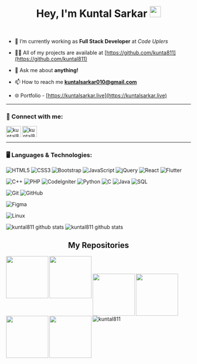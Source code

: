 
<h1 align="center">Hey, I'm Kuntal Sarkar <img src="https://raw.githubusercontent.com/MartinHeinz/MartinHeinz/master/wave.gif" width="30px"></h1>
<br>
<!--
<img src="sayhi.gif" width= 350px>

<p align="left"> <img src="https://komarev.com/ghpvc/?username=umang-19&label=Profile%20views&color=0e75b6&style=flat" alt="" /> 
-->
<!-- [![linkedin badge](https://img.shields.io/badge/Umang_Aggarwal-30302f?style=flat&logo=linkedin)](https://www.linkedin.com/in/umang-aggarwal537) </p>-->

<!--
### <img src="aboutme.gif" width=45px >About Me:
-->
- 🌱 I’m currently working as **Full Stack Developer** at *Code Uplers*

<!-- 🔭 I’m currently working on **two** personal projects and **two** freelance project -->

- 👨‍💻 All of my projects are available at [https://github.com/kunta811](https://github.com/kuntal811)

- 💬 Ask me about **anything!**

- 📫 How to reach me **kuntalsarkar010@gmail.com**

- 🌐 Portfolio - [https://kuntalsarkar.live](https://kuntalsarkar.live)

<hr>

### 🤝 Connect with me:
<p align="left">
<a href="https://twitter.com/kuntal811" target="blank"><img align="center" style="background-color:#fff" src="https://cdn.jsdelivr.net/npm/simple-icons@3.0.1/icons/twitter.svg" alt="kuntal811" height="30" width="40" /></a>
<a href="https://linkedin.com/in/kuntal811" target="blank"><img align="center" src="https://cdn.jsdelivr.net/npm/simple-icons@3.0.1/icons/linkedin.svg" alt="kuntal811" height="30" width="40" /></a>
</p>
<!--
### 📢 Find me elsewhere:
<p align="left">
  <a href="https://www.codechef.com/users/">
    <img src="codechef.svg" alt="codechef" style="vertical-align:top; margin:4px">
  </a>&nbsp;&nbsp;&nbsp;
  
  <a href="https://www.leetcode.com/">
    <img src="leetcode.svg" alt="leetcode" style="vertical-align:top; margin:4px">
  </a>&nbsp;&nbsp;&nbsp;

</p>
-->
<hr>

### 🖥️ Languages & Technologies:

![HTML5](https://img.shields.io/badge/-HTML5-000?style=flat-square&logo=html5&logoColor=white)
![CSS3](https://img.shields.io/badge/-CSS3-000?style=flat-square&logo=css3)
![Bootstrap](https://img.shields.io/badge/-Bootstrap-000?style=flat-square&logo=bootstrap)
![JavaScript](https://img.shields.io/badge/-JavaScript-000?&logo=JavaScript)
![jQuery](https://img.shields.io/badge/-jQuery-000?&logo=jQuery&logoColor=0865A7)
![React](https://img.shields.io/badge/-React-000?&logo=React)
![Flutter](https://img.shields.io/badge/-Flutter-000?&logo=Flutter&logoColor=65B0F0)

![C++](https://img.shields.io/badge/-C++-000?&logo=c%2b%2b&logoColor=00599C)
![PHP](https://img.shields.io/badge/-PHP-000?&logo=PHP&logoColor=474A8A)
![CodeIgniter](https://img.shields.io/badge/-CodeIgniter-000?&logo=Codeigniter&logoColor=DD4814)
![Python](https://img.shields.io/badge/-Python-000?&logo=Python)
![C](https://img.shields.io/badge/-C-000?&logo=C)
![Java](https://img.shields.io/badge/-Java-000?&logo=Java&logoColor=007396)
![SQL](https://img.shields.io/badge/-SQL-000?&logo=MySQL)


![Git](https://img.shields.io/badge/-Git-black?style=flat-square&logo=git)
![GitHub](https://img.shields.io/badge/-GitHub-000?style=flat-square&logo=github)

![Figma](https://img.shields.io/badge/-Figma-000?style=flat-square&logo=Figma)

![Linux](https://img.shields.io/badge/-Linux-000?&logo=Linux)



<!-- Mostly Used Languages -->
<img  src="https://github-readme-stats.vercel.app/api/top-langs?username=kuntal811&show_icons=true&theme=dark&icon_color=6392DF" alt="kuntal811 github stats">

<!-- My Github Stats -->
<img  src="https://github-readme-stats.vercel.app/api?username=kuntal811&show_icons=true&theme=dark&icon_color=6392DF" alt="kuntal811 github stats">




<h2 align="center">My Repositories</h2>

<p width="100%" align="center">
  <a align="left" href="https://github.com/kuntal811/downtimeAlert" title="Downtime Alert"><img align="left" height="115" src="https://github-readme-stats.vercel.app/api/pin/?username=kuntal811&repo=downtimeAlert&theme=dark"></a>
    <a align="left" href="https://github.com/kuntal811/Easy-Resume" title="Easy Resume App"><img align="left" height="115" src="https://github-readme-stats.vercel.app/api/pin/?username=kuntal811&repo=Easy-Resume&theme=dark"></a>
</p>
<br><br>

<p width="100%" align="center">
  <a align="left" href="https://github.com/kuntal811/news24" title="news24"><img align="left" height="115" src="https://github-readme-stats.vercel.app/api/pin/?username=kuntal811&repo=news24&theme=dark"></a>
  <a align="left" href="https://github.com/kuntal811/automatic-attendance-using-face-recognition" title="automatic attendance using face recognition"><img align="left" height="115" src="https://github-readme-stats.vercel.app/api/pin/?username=kuntal811&repo=automatic-attendance-using-face-recognition&theme=dark"></a>
</p>
<p width="100%" align="center">
    <a align="left" href="https://github.com/kuntal811/KSMeet-Video-Chat" title="KSMeet Video Chat"><img align="left" height="115" src="https://github-readme-stats.vercel.app/api/pin/?username=kuntal811&repo=KSMeet-Video-Chat&theme=dark"></a>
  <a align="left" href="https://github.com/kuntal811/PHP-MVC-Framework" title="KSMeet Video Chat"><img align="left" height="115" src="https://github-readme-stats.vercel.app/api/pin/?username=kuntal811&repo=PHP-MVC-Framework&theme=dark"></a>
</p>
<br><br>
<br><br>

<p><img align="center" src="https://github-readme-streak-stats.herokuapp.com/?user=kuntal811&theme=dark" alt="kuntal811" /></p>
<!--
<p align="left"> <a href="https://github.com/ryo-ma/github-profile-trophy"><img src="https://github-profile-trophy.vercel.app/?username=kuntal811&theme=dark" alt="kuntal811" /></a> </p>
-->
